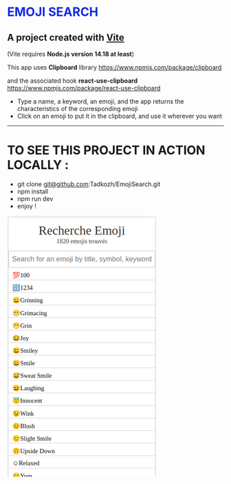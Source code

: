 <h1 style="color: rgb(20, 41, 225)">EMOJI SEARCH</h1>

## A project created with [Vite](https://vitejs.dev/)
(Vite requires **Node.js version 14.18 at least**)

This app uses **Clipboard** library https://www.npmjs.com/package/clipboard

and the associated hook **react-use-clipboard** https://www.npmjs.com/package/react-use-clipboard

- Type a name, a keyword, an emoji, and the app returns the characteristics of the corresponding emoji
- Click on an emoji to put it in the clipboard, and use it wherever you want
- - -
# TO SEE THIS PROJECT IN ACTION LOCALLY :

- git clone git@github.com:Tadkozh/EmojiSearch.git
- npm install
- npm run dev
- enjoy !

![Emoji Search](public/CaptureEmojiSearch.png "A panel of 1820 emojis!")

